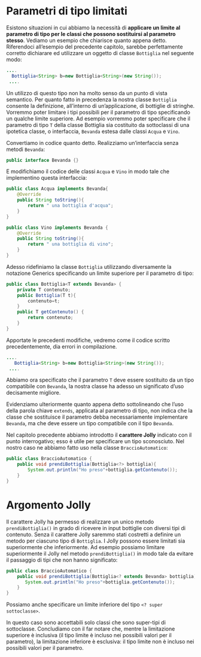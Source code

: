 # Parametri di tipo limitati
Esistono situazioni in cui abbiamo la necessità di **applicare un limite al parametro di tipo per le classi che possono sostituirsi al parametro stesso**. Vediamo un esempio che chiarisce quanto appena detto. Riferendoci all’esempio del precedente capitolo, sarebbe perfettamente corretto dichiarare ed utilizzare un oggetto di classe `Bottiglia` nel seguente modo:

```java
....
  Bottiglia<String> b=new Bottiglia<String>(new String());
 ....
```

Un utilizzo di questo tipo non ha molto senso da un punto di vista semantico. Per quanto fatto in precedenza la nostra classe `Bottiglia` consente la definizione, all’interno di un’applicazione, di bottiglie di stringhe. Vorremmo poter limitare i tipi possibili per il parametro di tipo specificando un qualche limite superiore. Ad esempio vorremmo poter specificare che il parametro di tipo `T` della classe Bottiglia sia costituito da sottoclassi di una ipotetica classe, o interfaccia, `Bevanda` estesa dalle classi `Acqua` e `Vino`.

Convertiamo in codice quanto detto. Realizziamo un’interfaccia senza metodi `Bevanda`:

```java
public interface Bevanda {}
```

E modifichiamo il codice delle classi `Acqua` e `Vino` in modo tale che implementino questa interfaccia:

```java
public class Acqua implements Bevanda{
	@Override
	public String toString(){
		return " una bottiglia d'acqua";
	}
}
```

```java
public class Vino implements Bevanda {
	@Override
	public String toString(){
		return " una bottiglia di vino";
	}
}
```

Adesso ridefiniamo la classe `Bottiglia` utilizzando diversamente la notazione Generics specificando un limite superiore per il parametro di tipo:

```java
public class Bottiglia<T extends Bevanda> {
	private T contenuto;
	public Bottiglia(T t){
		contenuto=t;
	}
	public T getContenuto() {
		return contenuto;
	}
}
```

Apportate le precedenti modifiche, vedremo come il codice scritto precedentemente, dia errori in compilazione.

```java
....
   Bottiglia<String> b=new Bottiglia<String>(new String());
 ....
```

Abbiamo ora specificato che il parametro `T` deve essere sostituito da un tipo compatibile con `Bevanda`, la nostra classe ha adesso un significato d’uso decisamente migliore.

Evidenziamo ulteriormente quanto appena detto sottolineando che l’uso della parola chiave `extends`, applicata al parametro di tipo, non indica che la classe che sostituisce il parametro debba necessariamente implementare `Bevanda`, ma che deve essere un tipo compatibile con il tipo `Bevanda`.

Nel capitolo precedente abbiamo introdotto il **carattere Jolly** indicato con il punto interrogativo; esso è utile per specificare un tipo sconosciuto. Nel nostro caso ne abbiamo fatto uso nella classe `BraccioAutomatico`:

```java
public class BraccioAutomatico {
	public void prendiBottiglia(Bottiglia<?> bottiglia){
		System.out.println("Ho preso"+bottiglia.getContenuto());
	}
}
```

# Argomento Jolly
Il carattere Jolly ha permesso di realizzare un unico metodo `prendiBottiglia()` in grado di ricevere in input bottiglie con diversi tipi di contenuto. Senza il carattere Jolly saremmo stati costretti a definire un metodo per ciascuno tipo di `Bottiglia`.
I Jolly possono essere limitati sia superiormente che inferiormente. Ad esempio possiamo limitare superiormente il Jolly nel metodo `prendiBottiglia()` in modo tale da evitare il passaggio di tipi che non hanno significato:

```java
public class BraccioAutomatico {
    public void prendiBottiglia(Bottiglia<? extends Bevanda> bottiglia){
       System.out.println("Ho preso"+bottiglia.getContenuto());
    }
}
```

Possiamo anche specificare un limite inferiore del tipo `<? super sottoclasse>`.

In questo caso sono accettabili solo classi che sono super-tipi di sottoclasse. Concludiamo con il far notare che, mentre la limitazione superiore è inclusiva (il tipo limite è incluso nei possibili valori per il parametro), la limitazione inferiore è esclusiva: il tipo limite non è incluso nei possibili valori per il parametro.